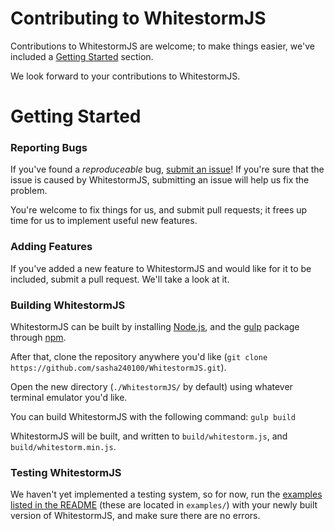 # Contributing to WhitestormJS

Contributions to WhitestormJS are welcome; to make things easier, we've included a [Getting Started](#getting-started) section.

We look forward to your contributions to WhitestormJS.

# Getting Started

### Reporting Bugs

If you've found a *reproduceable* bug, [submit an issue](https://github.com/sasha240100/WhitestormJS/issues)! If you're sure that the issue is caused by WhitestormJS, submitting an issue will help us fix the problem.

You're welcome to fix things for us, and submit pull requests; it frees up time for us to implement useful new features.

### Adding Features

If you've added a new feature to WhitestormJS and would like for it to be included, submit a pull request. We'll take a look at it.

### Building WhitestormJS

WhitestormJS can be built by installing [Node.js](https://nodejs.org), and the [gulp](https://www.npmjs.com/package/gulp) package through [npm](https://www.npmjs.com/).

After that, clone the repository anywhere you'd like (`git clone https://github.com/sasha240100/WhitestormJS.git`).

Open the new directory (`./WhitestormJS/` by default) using whatever terminal emulator you'd like.

You can build WhitestormJS with the following command: `gulp build`

WhitestormJS will be built, and written to `build/whitestorm.js`, and `build/whitestorm.min.js`.

### Testing WhitestormJS

We haven't yet implemented a testing system, so for now, run the [examples listed in the README](https://github.com/sasha240100/WhitestormJS/blob/master/README.md#examples) (these are located in `examples/`) with your newly built version of WhitestormJS, and make sure there are no errors.